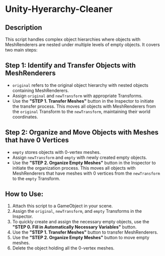 # Unity-Hyerarchy-Cleaner

## Description

This script handles complex object hierarchies where objects with MeshRenderers are nested under multiple levels of empty objects. It covers two main steps:

## Step 1: Identify and Transfer Objects with MeshRenderers
- `original` refers to the original object hierarchy with nested objects containing MeshRenderers.
- Assign `original` and `newTransform` with appropriate Transforms.
- Use the **"STEP 1. Transfer Meshes"** button in the Inspector to initiate the transfer process. This moves all objects with MeshRenderers from the `original` Transform to the `newTransform`, maintaining their world coordinates.

## Step 2: Organize and Move Objects with Meshes that have 0 Vertices
- `empty` stores objects with 0-vertex meshes.
- Assign `newTransform` and `empty` with newly created empty objects.
- Use the **"STEP 2. Organize Empty Meshes"** button in the Inspector to initiate the organization process. This moves all objects with MeshRenderers that have meshes with 0 vertices from the `newTransform` to the `empty` Transform.

## How to Use:
1. Attach this script to a GameObject in your scene.
2. Assign the `original`, `newTransform`, and `empty` Transforms in the Inspector.
3. To quickly create and assign the necessary empty objects, use the **"STEP 0. Fill in Automatically Necessary Variables"** button.
4. Use the **"STEP 1. Transfer Meshes"** button to transfer MeshRenderers.
5. Use the **"STEP 2. Organize Empty Meshes"** button to move empty meshes.
6. Delete the object holding all the 0-vertex meshes.


